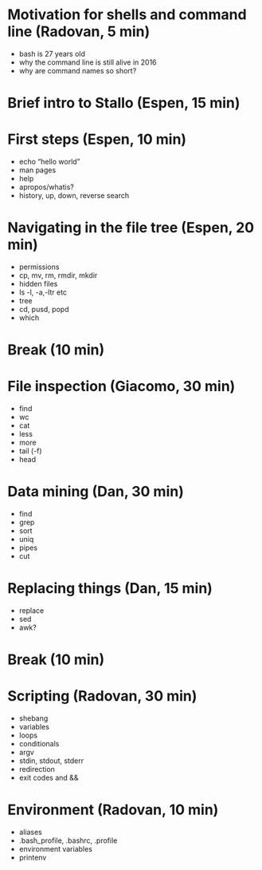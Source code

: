# Motivation for shells and command line (Radovan, 5 min)

- bash is 27 years old 
- why the command line is still alive in 2016
- why are command names so short?

# Brief intro to Stallo (Espen, 15 min)

# First steps (Espen, 10 min)

- echo “hello world”
- man pages
- help
- apropos/whatis?
- history, up, down, reverse search

# Navigating in the file tree (Espen, 20 min)

- permissions
- cp, mv, rm, rmdir, mkdir
- hidden files
- ls -l, -a,-ltr etc
- tree
- cd, pusd, popd
- which

# Break (10 min)

# File inspection (Giacomo, 30 min)

- find
- wc
- cat
- less
- more
- tail (-f)
- head

# Data mining (Dan, 30 min)

- find
- grep
- sort
- uniq
- pipes
- cut

# Replacing things (Dan, 15 min)

- replace
- sed
- awk?

# Break (10 min)

# Scripting (Radovan, 30 min)

- shebang
- variables
- loops
- conditionals
- argv
- stdin, stdout, stderr
- redirection
- exit codes and &&

# Environment (Radovan, 10 min)

- aliases
- .bash_profile, .bashrc, .profile
- environment variables
- printenv

